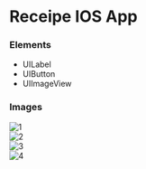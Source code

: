 # Receipe IOS App

### Elements

* UILabel
* UIButton
* UIImageView

### Images
![1](https://user-images.githubusercontent.com/65596375/124956696-dd8fa800-e035-11eb-9e23-52871029f68c.png)<br>
![2](https://user-images.githubusercontent.com/65596375/124956722-e4b6b600-e035-11eb-8bda-b2e922fcc240.png)<br>
![3](https://user-images.githubusercontent.com/65596375/124956727-e6807980-e035-11eb-9d98-d65b0369fcf6.png)<br>
![4](https://user-images.githubusercontent.com/65596375/124956729-e6807980-e035-11eb-95bd-474fa2686a86.png)

